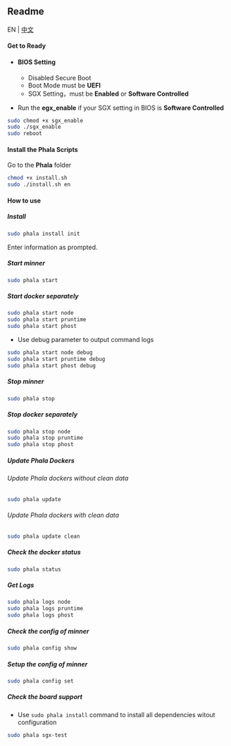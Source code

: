 ## Readme

EN | [中文](./README.cn.md)

#### Get to Ready

-   #### BIOS Setting

    -   Disabled Secure Boot
    -   Boot Mode must be **UEFI**
    -   SGX Setting，must be **Enabled** or **Software Controlled**

-   Run the **egx_enable** if your SGX setting in BIOS is  **Software Controlled**

```bash
sudo chmod +x sgx_enable
sudo ./sgx_enable
sudo reboot
```

#### Install the Phala Scripts

Go to the **Phala** folder

```bash
chmod +x install.sh
sudo ./install.sh en
```

#### How to use

##### Install

```bash
sudo phala install init
```
Enter information as prompted.

##### Start minner
```bash
sudo phala start
```
##### Start docker separately
```bash
sudo phala start node
sudo phala start pruntime
sudo phala start phost
```
- Use debug parameter to output command logs
```bash
sudo phala start node debug
sudo phala start pruntime debug
sudo phala start phost debug
```

##### Stop minner
```bash
sudo phala stop
```
##### Stop docker separately
```bash
sudo phala stop node
sudo phala stop pruntime
sudo phala stop phost
```

##### Update Phala Dockers

###### Update Phala dockers without clean data

```bash
sudo phala update
```

###### Update Phala dockers with clean data

```bash
sudo phala update clean
```

##### Check the docker status

```bash
sudo phala status
```

##### Get Logs

```bash
sudo phala logs node
sudo phala logs pruntime
sudo phala logs phost
```

##### Check the config of minner


```bash
sudo phala config show
```
##### Setup the config of minner

```bash
sudo phala config set
```

##### Check the board support
- Use `sudo phala install` command to install all dependencies witout configuration

```bash
sudo phala sgx-test
```

